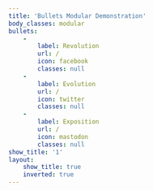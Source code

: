 ```yaml
---
title: 'Bullets Modular Demonstration'
body_classes: modular
bullets:
    -
        label: Revolution
        url: /
        icon: facebook
        classes: null
    -
        label: Evolution
        url: /
        icon: twitter
        classes: null
    -
        label: Exposition
        url: /
        icon: mastodon
        classes: null
show_title: '1'
layout:
    show_title: true
    inverted: true
---
```


